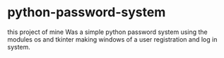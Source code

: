 # python-password-system
this project of mine Was a simple python password system using the modules os and tkinter making windows of a user registration and log in system.
